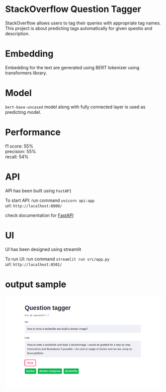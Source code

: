 # StackOverflow Question Tagger

StackOverflow allows users to tag their queries with appropriate tag names. This project is about predicting tags automatically for given questio and description.

# Embedding
Embedding for the text are generated using BERT tokenizer using transformers library. 

# Model
`bert-base-uncased` model along with fully connected layer is used as predicting model. 

# Performance
f1 score: 55% <br/>
precision: 55% <br/>
recall: 54% <br/>

# API
API has been built using `FastAPI`

To start API: run command `uvicorn api:app`  </br>
url: `http://localhost:8000/`

check documentation for [FastAPI](https://fastapi.tiangolo.com/)

# UI
UI has been designed using streamlit

To run UI: run command `streamlit run src/app.py` </br>
url: `http://localhost:8501/`

# output sample

![sample](sample.png)
